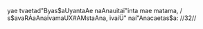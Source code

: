 yae tvaetad"Byas$aUyantaAe naAnauitaï"inta mae matama, /
s$avaRÁaAnaivamaUX#AMstaAna, ivaiÜ" naí"Anacaetas$a: //32//